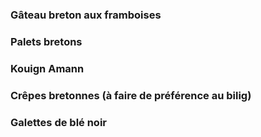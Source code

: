 ### Gâteau breton aux framboises
### Palets bretons
### Kouign Amann
### Crêpes bretonnes (à faire de préférence au bilig)
### Galettes de blé noir
